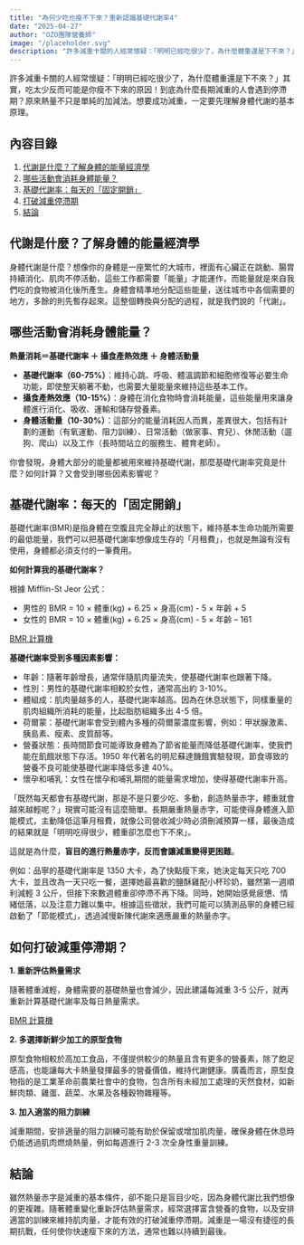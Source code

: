 ```yaml
---
title: "為何少吃也瘦不下來？重新認識基礎代謝率4"
date: "2025-04-27"
author: "OZO團隊營養師"
image: "/placeholder.svg"
description: "許多減重卡關的人經常懷疑：「明明已經吃很少了，為什麼體重還是下不來？」其實，吃太少反而可能是你瘦不下來的原因！到底為什麼長期減重的人會遇到停滯期？原來熱量不只是單純的加減法。想要成功減重，一定要先理解身體代謝的基本原理。"
---
```


許多減重卡關的人經常懷疑：「明明已經吃很少了，為什麼體重還是下不來？」其實，吃太少反而可能是你瘦不下來的原因！到底為什麼長期減重的人會遇到停滯期？原來熱量不只是單純的加減法。想要成功減重，一定要先理解身體代謝的基本原理。

## 內容目錄

1. [代謝是什麼？了解身體的能量經濟學](#代謝是什麼了解身體的能量經濟學)
2. [哪些活動會消耗身體能量？](#哪些活動會消耗身體能量)
3. [基礎代謝率：每天的「固定開銷」](#基礎代謝率每天的固定開銷)
4. [打破減重停滯期](#打破減重停滯期)
5. [結論](#結論)

## 代謝是什麼？了解身體的能量經濟學

身體代謝是什麼？想像你的身體是一座繁忙的大城市，裡面有心臟正在跳動、腸胃持續消化、肌肉不停活動，這些工作都需要「能量」才能運作，而能量就是來自我們吃的食物被消化後所產生。身體會精準地分配這些能量，送往城市中各個需要的地方，多餘的則先暫存起來。這整個轉換與分配的過程，就是我們說的「代謝」。

## 哪些活動會消耗身體能量？

**熱量消耗＝基礎代謝率 ＋ 攝食產熱效應 ＋ 身體活動量**

- **基礎代謝率（60-75%）**：維持心跳、呼吸、體溫調節和細胞修復等必要生命功能，即使整天躺著不動，也需要大量能量來維持這些基本工作。
- **攝食產熱效應（10-15%）**：身體在消化食物時會消耗能量，這些能量用來讓身體進行消化、吸收、運輸和儲存營養素。
- **身體活動量（10-30%）**：這部分的能量消耗因人而異，差異很大，包括有計劃的運動（有氧運動、阻力訓練）、日常活動（做家事、育兒）、休閒活動（遛狗、爬山）以及工作（長時間站立的服務生、體育老師）。

你會發現，身體大部分的能量都被用來維持基礎代謝，那麼基礎代謝率究竟是什麼？如何計算？又會受到哪些因素影響呢？

## 基礎代謝率：每天的「固定開銷」

基礎代謝率(BMR)是指身體在空腹且完全靜止的狀態下，維持基本生命功能所需要的最低能量，我們可以把基礎代謝率想像成生存的「月租費」，也就是無論有沒有使用，身體都必須支付的一筆費用。

**如何計算我的基礎代謝率？**

根據 Mifflin-St Jeor 公式：

- 男性的 BMR = 10 × 體重(kg) + 6.25 × 身高(cm) - 5 × 年齡 + 5
- 女性的 BMR = 10 × 體重(kg) + 6.25 × 身高(cm) - 5 × 年齡 – 161

[BMR 計算機](https://ozoscan.com/tools/bmr-calculator)

**基礎代謝率受到多種因素影響：**

- 年齡：隨著年齡增長，通常伴隨肌肉量流失，使基礎代謝率也跟著下降。
- 性別：男性的基礎代謝率相較於女性，通常高出約 3-10%。
- 體組成：肌肉量越多的人，基礎代謝率越高。因為在休息狀態下，同樣重量的肌肉組織所消耗的能量，比起脂肪組織多出 4-5 倍。
- 荷爾蒙：基礎代謝率會受到體內多種的荷爾蒙濃度影響，例如：甲狀腺激素、胰島素、瘦素、皮質醇等。
- 營養狀態：長時間節食可能導致身體為了節省能量而降低基礎代謝率，使我們能在飢餓狀態下存活。1950 年代著名的明尼蘇達饑餓實驗發現，節食導致的營養不良可能使基礎代謝率降低多達 40%。
- 懷孕和哺乳：女性在懷孕和哺乳期間的能量需求增加，使得基礎代謝率升高。

「既然每天都會有基礎代謝，那是不是只要少吃、多動，創造熱量赤字，體重就會越來越輕呢？」現實可能沒有這麼簡單。長期嚴重熱量赤字，可能使得身體進入節能模式，主動降低這筆月租費，就像公司營收減少時必須刪減預算一樣，最後造成的結果就是「明明吃得很少，體重卻怎麼也下不來」。

這就是為什麼，**盲目的進行熱量赤字，反而會讓減重變得更困難**。

例如：品寧的基礎代謝率是 1350 大卡，為了快點瘦下來，她決定每天只吃 700 大卡，並且改為一天只吃一餐，選擇她最喜歡的鹽酥雞配小杯珍奶，雖然第一週順利減輕 3 公斤，但接下來數週體重卻停滯不再下降。同時，她開始感覺疲憊、情緒低落，以及注意力難以集中。根據這些徵狀，我們可能可以猜測品寧的身體已經啟動了「節能模式」，透過減慢新陳代謝來適應嚴重的熱量赤字。

## 如何打破減重停滯期？

**1. 重新評估熱量需求**

隨著體重減輕，身體需要的基礎熱量也會減少，因此建議每減重 3-5 公斤，就再重新計算基礎代謝率及每日熱量需求。

[BMR 計算機](https://ozoscan.com/tools/bmr-calculator)

**2. 多選擇新鮮少加工的原型食物**

原型食物相較於高加工食品，不僅提供較少的熱量且含有更多的營養素，除了飽足感高，也能讓每大卡熱量發揮最多的營養價值，維持代謝健康。廣義而言，原型食物指的是工業革命前農業社會中的食物，包含所有未經加工處理的天然食材，如新鮮肉類、雞蛋、蔬菜、水果及各種穀物雜糧等。

**3. 加入適當的阻力訓練**

減重期間，安排適量的阻力訓練可能有助於保留或增加肌肉量，確保身體在休息時仍能透過肌肉燃燒熱量，例如每週進行 2-3 次全身性重量訓練。

## 結論

雖然熱量赤字是減重的基本條件，卻不能只是盲目少吃，因為身體代謝比我們想像的更複雜。隨著體重變化重新評估熱量需求，經常選擇富含營養的食物，以及安排適當的訓練來維持肌肉量，才能有效的打破減重停滯期。減重是一場沒有捷徑的長期抗戰，任何使你快速瘦下來的方法，通常也難以持續到最後。

